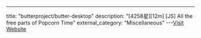 ---
title: "butterproject/butter-desktop"
description: "[4258星][12m] [JS]  All the free parts of Popcorn Time"
external_category: "Miscellaneous"
---[Visit Website](https://github.com/butterproject/butter-desktop)

